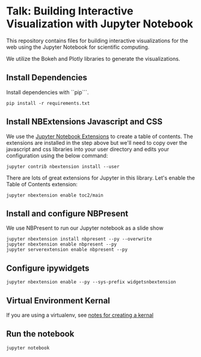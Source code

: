 # Talk: Building Interactive Visualization with Jupyter Notebook
This repository contains files for building interactive visualizations for the web using the Jupyter Notebook for scientific computing.

We utilize the Bokeh and Plotly libraries to generate the visualizations.

## Install Dependencies
Install dependencies with ``pip```.

```
pip install -r requirements.txt
```

## Install NBExtensions Javascript and CSS
We use the [Jupyter Notebook Extensions](https://github.com/ipython-contrib/jupyter_contrib_nbextensions) to create a table of contents. The extensions are installed in the step above but we'll need to copy over the javascript and css libraries into your user directory and edits your configuration using the below command:
```
jupyter contrib nbextension install --user
```

There are lots of great extensions for Jupyter in this library. Let's enable the Table of Contents extension:
```
jupyter nbextension enable toc2/main
```

## Install and configure NBPresent
We use NBPresent to run our Jupyter notebook as a slide show
```
jupyter nbextension install nbpresent --py --overwrite
jupyter nbextension enable nbpresent --py
jupyter serverextension enable nbpresent --py
```

## Configure ipywidgets
```
jupyter nbextension enable --py --sys-prefix widgetsnbextension
```

## Virtual Environment Kernal
If you are using a virtualenv, see [notes for creating a kernal](https://help.pythonanywhere.com/pages/IPythonNotebookVirtualenvs/)

## Run the notebook
```
jupyter notebook
```


